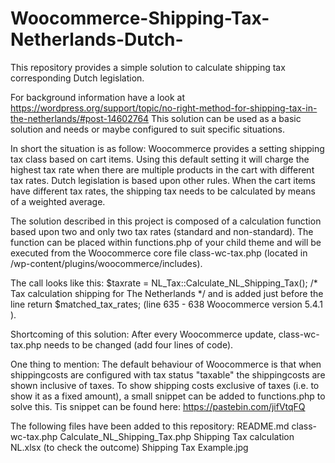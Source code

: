 # Woocommerce-Shipping-Tax-Netherlands-Dutch-
This repository provides a simple solution to calculate shipping tax corresponding Dutch legislation.

For background information have a look at https://wordpress.org/support/topic/no-right-method-for-shipping-tax-in-the-netherlands/#post-14602764
This solution can be used as a basic solution and needs or maybe configured to suit specific situations.

In short the situation is as follow:
Woocommerce provides a setting shipping tax class based on cart items. Using this default setting it will charge the highest tax rate when there are multiple products in the cart with different tax rates. 
Dutch legislation is based upon other rules. When the cart items have different tax rates, the shipping tax needs to be calculated by means of a weighted average. 

The solution described in this project is composed of a calculation function based upon two and only two tax rates (standard and non-standard). 
The function can be placed within functions.php of your child theme and will be executed from the Woocommerce core file class-wc-tax.php (located in /wp-content/plugins/woocommerce/includes).

The call looks like this: $taxrate = NL_Tax::Calculate_NL_Shipping_Tax();  /* Tax calculation shipping for The Netherlands */ and is added just before the line
return $matched_tax_rates; (line 635 - 638 Woocommerce version 5.4.1 ).

Shortcoming of this solution: After every Woocommerce update, class-wc-tax.php needs to be changed (add four lines of code).

One thing to mention: The default behaviour of Woocommerce is that when shippingcosts are configured with tax status "taxable" the shippingcosts are shown inclusive of taxes.
To show shipping costs exclusive of taxes (i.e. to show it as a fixed amount), a small snippet can be added to functions.php to solve this.
Tis snippet can be found here: https://pastebin.com/jifVtqFQ

The following files have been added to this repository:
README.md
class-wc-tax.php
Calculate_NL_Shipping_Tax.php
Shipping Tax calculation NL.xlsx (to check the outcome)
Shipping Tax Example.jpg
